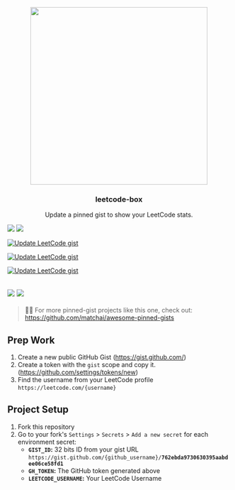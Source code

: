 
<p align='center'>
  <img width="400" src="assets/sample.png">
  <h3 align="center">leetcode-box</h3>
  <p align="center">Update a pinned gist to show your LeetCode stats.</p>
</p>

![](https://img.shields.io/github/license/joydip007x/leetcode-box)
![](https://img.shields.io/github/workflow/status/joydip007x/leetcode-box/Update%20LeetCode%20gist)



[![Update LeetCode gist](https://github.com/joydip007x/leetcode-box/actions/workflows/schedule.yml/badge.svg)](https://github.com/joydip007x/leetcode-box/actions/workflows/schedule.yml)

[![Update LeetCode gist](https://github.com/joydip007x/leetcode-box/actions/workflows/schedule.yml/badge.svg)](https://github.com/joydip007x/leetcode-box/actions/workflows/schedule.yml)

[![Update LeetCode gist](https://github.com/joydip007x/leetcode-box/actions/workflows/schedule.yml/badge.svg?event=create)](https://github.com/joydip007x/leetcode-box/actions/workflows/schedule.yml)

![](https://img.shields.io/github/license/puiiyuen/leetcode-box)
![](https://img.shields.io/github/workflow/status/puiiyuen/leetcode-box/Update%20LeetCode%20gist)
---
> 📌✨ For more pinned-gist projects like this one, check out:
>  https://github.com/matchai/awesome-pinned-gists

## Prep Work

1. Create a new public GitHub Gist (https://gist.github.com/)
2. Create a token with the `gist` scope and copy it. (https://github.com/settings/tokens/new)
3. Find the username from your LeetCode profile `https://leetcode.com/{username}`

## Project Setup

1. Fork this repository
2. Go to your fork's `Settings` > `Secrets` > `Add a new secret` for each environment secret:
   - **`GIST_ID`:** 32 bits ID from your gist URL 
     `https://gist.github.com/{github_username}/`**`762ebda9730630395aabdee06ce58fd1`**
   - **`GH_TOKEN`:** The GitHub token generated above
   - **`LEETCODE_USERNAME`:** Your LeetCode Username
